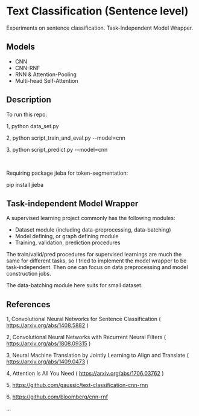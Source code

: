 # Text Classification (Sentence level)

Experiments on sentence classification. Task-Independent Model Wrapper. 


## Models

* CNN
* CNN-RNF
* RNN & Attention-Pooling
* Multi-head Self-Attention

## Description

To run this repo:

1, python data_set.py

2, python script_train_and_eval.py --model=cnn

3, python script_predict.py --model=cnn

</br>

Requiring package jieba for token-segmentation:

pip install jieba


## Task-independent Model Wrapper

A supervised learning project commonly has the following modules:

* Dataset module (including data-preprocessing, data-batching)
* Model defining, or graph defining module
* Training, validation, prediction procedures

The train/valid/pred procedures for supervised learnings are much the same for different tasks, so I tried to implement the model wrapper to be task-independent. Then one can focus on data preprocessing and model construction jobs.

The data-batching module here suits for small dataset. 


## References

1, Convolutional Neural Networks for Sentence Classification ( https://arxiv.org/abs/1408.5882 )

2, Convolutional Neural Networks with Recurrent Neural Filters ( https://arxiv.org/abs/1808.09315 )

3, Neural Machine Translation by Jointly Learning to Align and Translate ( https://arxiv.org/abs/1409.0473 )

4, Attention Is All You Need ( https://arxiv.org/abs/1706.03762 )

5, https://github.com/gaussic/text-classification-cnn-rnn

6, https://github.com/bloomberg/cnn-rnf

...


